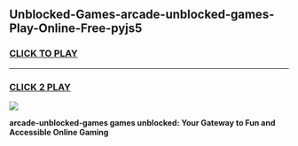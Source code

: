 
## Unblocked-Games-arcade-unblocked-games-Play-Online-Free-pyjs5
<h3>
<a href="https://premium76.site?title=arcade-unblocked-games&ref=26A">CLICK TO PLAY</a></h3>
<hr>

<h3>
<a href="https://premium76.site?title=arcade-unblocked-games&ref=26A">CLICK 2 PLAY</a>
  
</h3>

<a href="https://premium76.site?title=arcade-unblocked-games&ref=26A"><img src="https://clearcache.store/games.png"></a>


**arcade-unblocked-games games unblocked: Your Gateway to Fun and Accessible Online Gaming**
